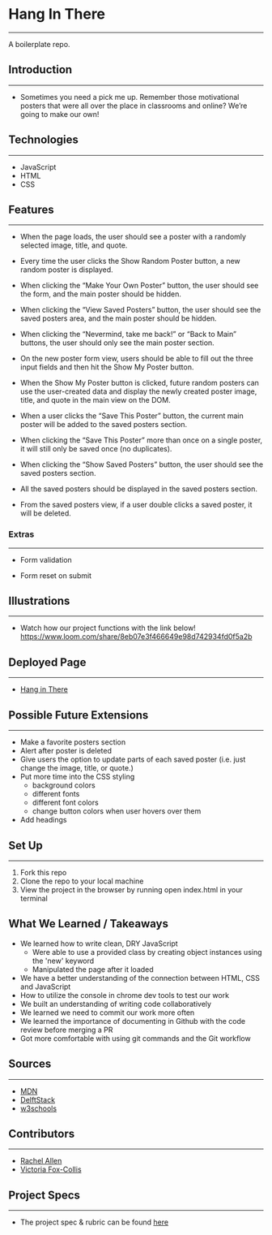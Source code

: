 # Hang In There
---
A boilerplate repo.

## Introduction
---
* Sometimes you need a pick me up. Remember those motivational posters that were all over the place in classrooms and online? We’re going to make our own!

## Technologies
---
* JavaScript
* HTML
* CSS

## Features
---
* When the page loads, the user should see a poster with a randomly selected image, title, and quote.

* Every time the user clicks the Show Random Poster button, a new random poster is displayed.

* When clicking the “Make Your Own Poster” button, the user should see the form, and the main poster should be hidden.

* When clicking the “View Saved Posters” button, the user should see the saved posters area, and the main poster should be hidden.

* When clicking the “Nevermind, take me back!” or “Back to Main” buttons, the user should only see the main poster section.

* On the new poster form view, users should be able to fill out the three input fields and then hit the Show My Poster button.

* When the Show My Poster button is clicked, future random posters can use the user-created data and display the newly created poster image, title, and quote in the main view on the DOM.

* When a user clicks the “Save This Poster” button, the current main poster will be added to the saved posters section.

* When clicking the “Save This Poster” more than once on a single poster, it will still only be saved once (no duplicates).

* When clicking the “Show Saved Posters” button, the user should see the saved posters section.

* All the saved posters should be displayed in the saved posters section.

* From the saved posters view, if a user double clicks a saved poster, it will be deleted.

### Extras
---
* Form validation

* Form reset on submit

## Illustrations
---
* Watch how our project functions with the link below!
https://www.loom.com/share/8eb07e3f466649e98d742934fd0f5a2b

## Deployed Page
---
* [Hang in There](https://rallen13.github.io/hang-in-there-rachel-vic/)

## Possible Future Extensions
---
* Make a favorite posters section
* Alert after poster is deleted
* Give users the option to update parts of each saved poster (i.e. just change the image, title, or quote.)
* Put more time into the CSS styling
  * background colors
  * different fonts
  * different font colors
  * change button colors when user hovers over them
* Add headings

## Set Up
---
1. Fork this repo
2. Clone the repo to your local machine
3. View the project in the browser by running open index.html  in your terminal

## What We Learned / Takeaways
* We learned how to write clean, DRY JavaScript
  * Were able to use a provided class by creating object instances using the 'new' keyword
  * Manipulated the page after it loaded
* We have a better understanding of the connection between HTML, CSS and JavaScript
* How to utilize the console in chrome dev tools to test our work
* We built an understanding of writing code collaboratively
* We learned we need to commit our work more often
* We learned the importance of documenting in Github with the code review before merging a PR  
* Got more comfortable with using git commands and the Git workflow

## Sources
---
* [MDN](https://developer.mozilla.org/en-US/)
* [DelftStack](https://www.delftstack.com/)
* [w3schools](https://www.w3schools.com/)

## Contributors
---
* [Rachel Allen](https://github.com/Rallen13)
* [Victoria Fox-Collis](https://github.com/VictoriaFC)

## Project Specs
---
* The project spec & rubric can be found [here](https://frontend.turing.edu/projects/module-1/hang-in-there-v2.html)
